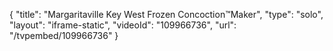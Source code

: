 {
    "title": "Margaritaville Key West Frozen Concoction&trade;Maker",
    "type": "solo",
    "layout": "iframe-static",
    "videoId": "109966736",
    "url": "\/tvpembed\/109966736"
}